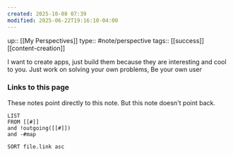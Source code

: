 ```yaml
---
created: 2025-10-08 07:39
modified: 2025-06-22T19:16:10-04:00
---
```

up:: [[My Perspectives]]
type:: #note/perspective 
tags:: [[success]] [[content-creation]]

I want to create apps, just build them because they are interesting and cool to you. 
Just work on solving your own problems,
Be your own user



### Links to this page
These notes point directly to this note. But this note doesn't point back.
```dataview
LIST
FROM [[#]]
and !outgoing([[#]])
and -#map

SORT file.link asc
```
